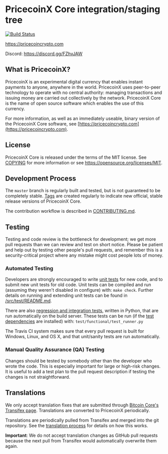 PricecoinX Core integration/staging tree
=====================================

[![Build Status](https://travis-ci.org/ZachChan105/pricecoinx.svg?branch=master)](https://travis-ci.org/ZachChan105/pricecoinx)

https://pricecoincrypto.com

Discord: https://discord.gg/FZhvJAW

What is PricecoinX?
----------------

PricecoinX is an experimental digital currency that enables instant payments to
anyone, anywhere in the world. PricecoinX uses peer-to-peer technology to operate
with no central authority: managing transactions and issuing money are carried
out collectively by the network. PricecoinX Core is the name of open source
software which enables the use of this currency.

For more information, as well as an immediately useable, binary version of
the PricecoinX Core software, see [https://pricecoincrypto.com](https://pricecoincrypto.com).

License
-------

PricecoinX Core is released under the terms of the MIT license. See [COPYING](COPYING) for more
information or see https://opensource.org/licenses/MIT.

Development Process
-------------------

The `master` branch is regularly built and tested, but is not guaranteed to be
completely stable. [Tags](https://github.com/ZachChan105/pricecoinx/tags) are created
regularly to indicate new official, stable release versions of PricecoinX Core.

The contribution workflow is described in [CONTRIBUTING.md](CONTRIBUTING.md).


Testing
-------

Testing and code review is the bottleneck for development; we get more pull
requests than we can review and test on short notice. Please be patient and help out by testing
other people's pull requests, and remember this is a security-critical project where any mistake might cost people
lots of money.

### Automated Testing

Developers are strongly encouraged to write [unit tests](src/test/README.md) for new code, and to
submit new unit tests for old code. Unit tests can be compiled and run
(assuming they weren't disabled in configure) with: `make check`. Further details on running
and extending unit tests can be found in [/src/test/README.md](/src/test/README.md).

There are also [regression and integration tests](/test), written
in Python, that are run automatically on the build server.
These tests can be run (if the [test dependencies](/test) are installed) with: `test/functional/test_runner.py`

The Travis CI system makes sure that every pull request is built for Windows, Linux, and OS X, and that unit/sanity tests are run automatically.

### Manual Quality Assurance (QA) Testing

Changes should be tested by somebody other than the developer who wrote the
code. This is especially important for large or high-risk changes. It is useful
to add a test plan to the pull request description if testing the changes is
not straightforward.

Translations
------------

We only accept translation fixes that are submitted through [Bitcoin Core's Transifex page](https://www.transifex.com/projects/p/bitcoin/).
Translations are converted to PricecoinX periodically.

Translations are periodically pulled from Transifex and merged into the git repository. See the
[translation process](doc/translation_process.md) for details on how this works.

**Important**: We do not accept translation changes as GitHub pull requests because the next
pull from Transifex would automatically overwrite them again.

